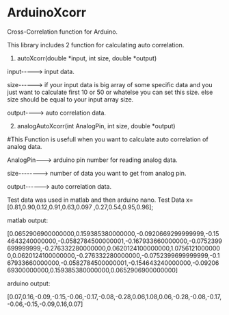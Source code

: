 # ArduinoXcorr
Cross-Correlation function for Arduino.

This library includes 2 function for calculating auto correlation.


1. autoXcorr(double *input, int size, double *output)

input-----> input data.

size------> if your input data is big array of some specific data and you just want to calculate first 10 or 50 or whatelse  you can set  this size.
            else size should be equal to your input array size.
            
output----> auto correlation data.



2. analogAutoXcorr(int AnalogPin, int size, double *output)

#This Function is usefull when you want to calculate auto correlation of analog data.

AnalogPin---> arduino pin number for reading analog data.

size--------> number of data you want to get from analog pin.

output------> auto correlation data.



Test data was used in matlab and then arduino nano.
Test Data x=[0.81,0.90,0.12,0.91,0.63,0.097 ,0.27,0.54,0.95,0.96];

matlab output: 

[0.0652906900000000,0.159385380000000,-0.0920669299999999,-0.154643240000000,-0.0582784500000001,-0.167933660000000,-0.0752399699999999,-0.276332280000000,0.0620124100000000,1.07561210000000,0.0620124100000000,-0.276332280000000,-0.0752399699999999,-0.167933660000000,-0.0582784500000001,-0.154643240000000,-0.0920669300000000,0.159385380000000,0.0652906900000000]

arduino output:

[0.07,0.16,-0.09,-0.15,-0.06,-0.17,-0.08,-0.28,0.06,1.08,0.06,-0.28,-0.08,-0.17,-0.06,-0.15,-0.09,0.16,0.07]


